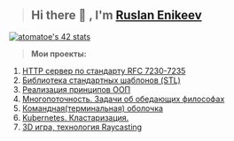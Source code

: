 > ## Hi there 👋 , I'm [Ruslan Enikeev](https://github.com/atomatoe) ##

[![atomatoe's 42 stats](https://badge42.herokuapp.com/api/stats/atomatoe?privacyEmail=true)](https://github.com/atomatoe)

> <b>Мои проекты:</b>
1. [HTTP сервер по стандарту RFC 7230-7235](https://github.com/atomatoe/webserv)
2. [Библиотека стандартных шаблонов (STL)](https://github.com/atomatoe/ft_containers)
3. [Реализация принципов ООП](https://github.com/atomatoe/CPP_modules)
4. [Многопоточность. Задачи об обедающих философах](https://github.com/atomatoe/ft_philosophers)
5. [Командная(терминальная) оболочка](https://github.com/atomatoe/minishell)
6. [Kubernetes. Кластаризация.](https://github.com/atomatoe/ft_service)
7. [3D игра, технология Raycasting](https://github.com/atomatoe/cub3D)
